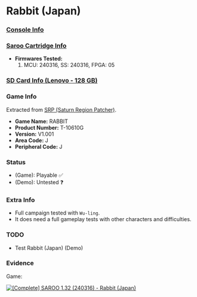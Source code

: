 # Rabbit (Japan)

### [Console Info](../../../../Info/Consoles/VA13/README.md)

### [Saroo Cartridge Info](../../../../Info/Cartridges/RetroGameParadiseStore/1.32F/README.md)

- <b>Firmwares Tested:</b>
  1. MCU: 240316, SS: 240316, FPGA: 05

### [SD Card Info (Lenovo - 128 GB)](../../../../Info/SdCards/Lenovo/128GB/fat32/README.md)

### Game Info

Extracted from [SRP (Saturn Region Patcher)](https://segaxtreme.net/resources/saturn-region-patcher.81/download).

- <b>Game Name:</b> RABBIT
- <b>Product Number:</b> T-10610G
- <b>Version:</b> V1.001
- <b>Area Code:</b> J
- <b>Peripheral Code:</b> J

### Status

- (Game): Playable :white_check_mark:
- (Demo): Untested :question:

### Extra Info

- Full campaign tested with `Wu-ling`.
- It does need a full gameplay tests with other characters and difficulties.

### TODO

- Test Rabbit (Japan) (Demo)

### Evidence

Game:

[![[Complete] SAROO 1.32 (240316) - Rabbit (Japan)](https://img.youtube.com/vi/9Kc0AYuvz0A/0.jpg)](https://www.youtube.com/watch?v=9Kc0AYuvz0A)
